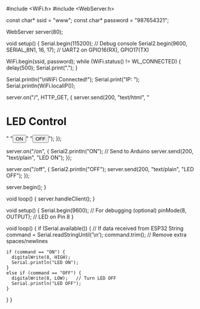 #include <WiFi.h>
#include <WebServer.h>

const char* ssid = "www";
const char* password = "987654321";

WebServer server(80);

void setup() {
  Serial.begin(115200); // Debug console
  Serial2.begin(9600, SERIAL_8N1, 16, 17); // UART2 on GPIO16(RX), GPIO17(TX)
  
  WiFi.begin(ssid, password);
  while (WiFi.status() != WL_CONNECTED) {
    delay(500);
    Serial.print(".");
  }
  
  Serial.println("\nWiFi Connected!");
  Serial.print("IP: "); Serial.println(WiFi.localIP());

  server.on("/", HTTP_GET, [](){
    server.send(200, "text/html", 
      "<h1>LED Control</h1>"
      "<a href='/on'><button>ON</button></a>"
      "<a href='/off'><button>OFF</button></a>");
  });

  server.on("/on", [](){
    Serial2.println("ON"); // Send to Arduino
    server.send(200, "text/plain", "LED ON");
  });

  server.on("/off", [](){
    Serial2.println("OFF");
    server.send(200, "text/plain", "LED OFF");
  });

  server.begin();
}

void loop() {
  server.handleClient();
}



void setup() {
  Serial.begin(9600);  // For debugging (optional)
  pinMode(8, OUTPUT); // LED on Pin 8
}

void loop() {
  if (Serial.available()) {  // If data received from ESP32
    String command = Serial.readStringUntil('\n');
    command.trim();  // Remove extra spaces/newlines

    if (command == "ON") {
      digitalWrite(8, HIGH);  
      Serial.println("LED ON");
    } 
    else if (command == "OFF") {
      digitalWrite(8, LOW);   // Turn LED OFF
      Serial.println("LED OFF");
    }
  }
}
